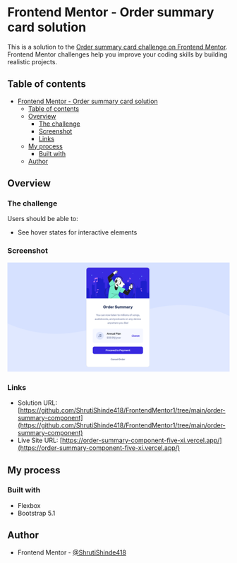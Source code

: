 # Frontend Mentor - Order summary card solution

This is a solution to the [Order summary card challenge on Frontend Mentor](https://www.frontendmentor.io/challenges/order-summary-component-QlPmajDUj). Frontend Mentor challenges help you improve your coding skills by building realistic projects.

## Table of contents

- [Frontend Mentor - Order summary card solution](#frontend-mentor---order-summary-card-solution)
  - [Table of contents](#table-of-contents)
  - [Overview](#overview)
    - [The challenge](#the-challenge)
    - [Screenshot](#screenshot)
    - [Links](#links)
  - [My process](#my-process)
    - [Built with](#built-with)
  - [Author](#author)

## Overview

### The challenge

Users should be able to:

- See hover states for interactive elements

### Screenshot

![Screenshot](./screenshot.png)

### Links

- Solution URL: [https://github.com/ShrutiShinde418/FrontendMentor1/tree/main/order-summary-component](https://github.com/ShrutiShinde418/FrontendMentor1/tree/main/order-summary-component)
- Live Site URL: [https://order-summary-component-five-xi.vercel.app/](https://order-summary-component-five-xi.vercel.app/)

## My process

### Built with

- Flexbox
- Bootstrap 5.1

## Author

- Frontend Mentor - [@ShrutiShinde418](https://www.frontendmentor.io/profile/ShrutiShinde418)
